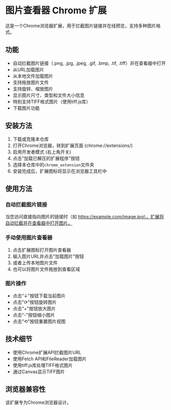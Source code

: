 # 图片查看器 Chrome 扩展

这是一个Chrome浏览器扩展，用于拦截图片链接并在线预览，支持多种图片格式。

## 功能

- 自动拦截图片链接（.png, .jpg, .jpeg, .gif, .bmp, .tif, .tiff）并在查看器中打开
- 从URL加载图片
- 从本地文件加载图片
- 支持拖放图片文件
- 支持旋转、缩放图片
- 显示图片尺寸、类型和文件大小信息
- 特别支持TIFF格式图片（使用tiff.js库）
- 下载图片功能

## 安装方法

1. 下载或克隆本仓库
2. 打开Chrome浏览器，转到扩展页面 (chrome://extensions/)
3. 启用开发者模式 (右上角开关)
4. 点击"加载已解压的扩展程序"按钮
5. 选择本仓库中的`chrome_extension`文件夹
6. 安装完成后，扩展图标将显示在浏览器工具栏中

## 使用方法

### 自动拦截图片链接

当您访问直接指向图片的链接时（如 https://example.com/image.jpg），扩展将自动拦截并在查看器中打开图片。

### 手动使用图片查看器

1. 点击扩展图标打开图片查看器
2. 输入图片URL并点击"加载图片"按钮
3. 或者上传本地图片文件
4. 也可以将图片文件拖放到查看区域

### 图片操作

- 点击"↓"按钮下载当前图片
- 点击"⟳"按钮旋转图片
- 点击"+"按钮放大图片
- 点击"-"按钮缩小图片
- 点击"⟲"按钮重置图片视图

## 技术细节

- 使用Chrome扩展API拦截图片URL
- 使用Fetch API和FileReader加载图片
- 使用tiff.js库处理TIFF格式图片
- 通过Canvas显示TIFF图片

## 浏览器兼容性

该扩展专为Chrome浏览器设计。 